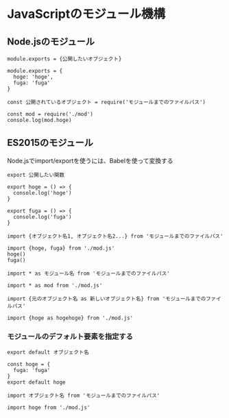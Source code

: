 # JavaScriptのモジュール機構

## Node.jsのモジュール
```
module.exports = {公開したいオブジェクト}

module.exports = {
  hoge: 'hoge',
  fuga: 'fuga'
}
```

```
const 公開されているオブジェクト = require('モジュールまでのファイルパス')

const mod = require('./mod')
console.log(mod.hoge)
```


## ES2015のモジュール
Node.jsでimport/exportを使うには、Babelを使って変換する
```
export 公開したい関数

export hoge = () => {
  console.log('hoge')
}

export fuga = () => {
  console.log('fuga')
}
```

```
import {オブジェクト名1, オブジェクト名2...} from 'モジュールまでのファイルパス'

import {hoge, fuga} from './mod.js'
hoge()
fuga()
```

```
import * as モジュール名 from 'モジュールまでのファイルパス'

import * as mod from './mod.js'
```

```
import {元のオブジェクト名 as 新しいオブジェクト名} from 'モジュールまでのファイルパス'

import {hoge as hogehoge} from './mod.js'
```

### モジュールのデフォルト要素を指定する
```
export default オブジェクト名

const hoge = {
  fuga: 'fuga'
}
export default hoge
```

```
import オブジェクト名 from 'モジュールまでのファイルパス'

import hoge from './mod.js'
```
